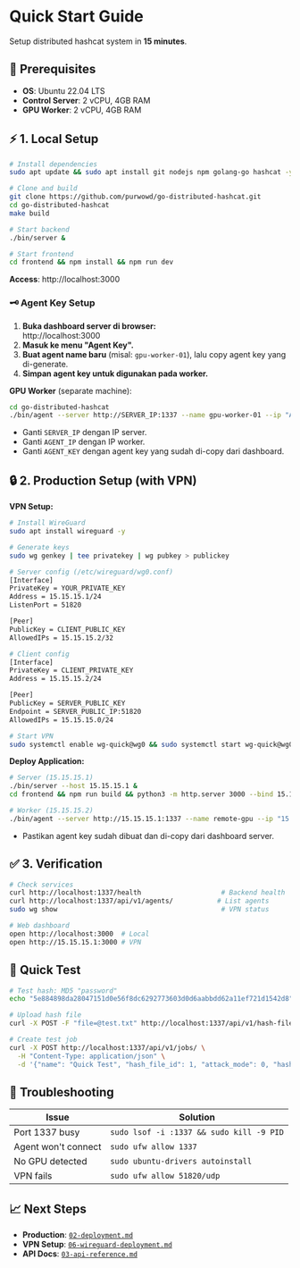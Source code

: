 # Quick Start Guide

Setup distributed hashcat system in **15 minutes**.

## 🚀 Prerequisites

- **OS**: Ubuntu 22.04 LTS
- **Control Server**: 2 vCPU, 4GB RAM  
- **GPU Worker**: 2 vCPU, 4GB RAM

## ⚡ 1. Local Setup

```bash
# Install dependencies
sudo apt update && sudo apt install git nodejs npm golang-go hashcat -y

# Clone and build
git clone https://github.com/purwowd/go-distributed-hashcat.git
cd go-distributed-hashcat
make build

# Start backend
./bin/server &

# Start frontend  
cd frontend && npm install && npm run dev
```
**Access**: http://localhost:3000

### 🗝️ Agent Key Setup

1. **Buka dashboard server di browser:**  
   http://localhost:3000
2. **Masuk ke menu "Agent Key".**
3. **Buat agent name baru** (misal: `gpu-worker-01`), lalu copy agent key yang di-generate.
4. **Simpan agent key untuk digunakan pada worker.**

**GPU Worker** (separate machine):
```bash
cd go-distributed-hashcat
./bin/agent --server http://SERVER_IP:1337 --name gpu-worker-01 --ip "AGENT_IP" --agent-key "AGENT_KEY"
```
- Ganti `SERVER_IP` dengan IP server.
- Ganti `AGENT_IP` dengan IP worker.
- Ganti `AGENT_KEY` dengan agent key yang sudah di-copy dari dashboard.

## 🔒 2. Production Setup (with VPN)

**VPN Setup:**
```bash
# Install WireGuard
sudo apt install wireguard -y

# Generate keys
sudo wg genkey | tee privatekey | wg pubkey > publickey

# Server config (/etc/wireguard/wg0.conf)
[Interface]
PrivateKey = YOUR_PRIVATE_KEY
Address = 15.15.15.1/24
ListenPort = 51820

[Peer]
PublicKey = CLIENT_PUBLIC_KEY  
AllowedIPs = 15.15.15.2/32

# Client config
[Interface]  
PrivateKey = CLIENT_PRIVATE_KEY
Address = 15.15.15.2/24

[Peer]
PublicKey = SERVER_PUBLIC_KEY
Endpoint = SERVER_PUBLIC_IP:51820
AllowedIPs = 15.15.15.0/24

# Start VPN
sudo systemctl enable wg-quick@wg0 && sudo systemctl start wg-quick@wg0
```

**Deploy Application:**
```bash
# Server (15.15.15.1)
./bin/server --host 15.15.15.1 &
cd frontend && npm run build && python3 -m http.server 3000 --bind 15.15.15.1 &

# Worker (15.15.15.2) 
./bin/agent --server http://15.15.15.1:1337 --name remote-gpu --ip "15.15.15.2" --agent-key "AGENT_KEY"
```
- Pastikan agent key sudah dibuat dan di-copy dari dashboard server.

## ✅ 3. Verification

```bash
# Check services
curl http://localhost:1337/health                    # Backend health
curl http://localhost:1337/api/v1/agents/           # List agents  
sudo wg show                                         # VPN status

# Web dashboard
open http://localhost:3000  # Local
open http://15.15.15.1:3000 # VPN
```

## 🧪 Quick Test

```bash
# Test hash: MD5 "password"
echo "5e884898da28047151d0e56f8dc6292773603d0d6aabbdd62a11ef721d1542d8" > test.txt

# Upload hash file
curl -X POST -F "file=@test.txt" http://localhost:1337/api/v1/hash-files/

# Create test job
curl -X POST http://localhost:1337/api/v1/jobs/ \
  -H "Content-Type: application/json" \
  -d '{"name": "Quick Test", "hash_file_id": 1, "attack_mode": 0, "hash_type": 0}'
```

## 🐛 Troubleshooting

| Issue | Solution |
|-------|----------|
| Port 1337 busy | `sudo lsof -i :1337 && sudo kill -9 PID` |
| Agent won't connect | `sudo ufw allow 1337` |
| No GPU detected | `sudo ubuntu-drivers autoinstall` |
| VPN fails | `sudo ufw allow 51820/udp` |

## 📈 Next Steps

- **Production**: [`02-deployment.md`](02-deployment.md)
- **VPN Setup**: [`06-wireguard-deployment.md`](06-wireguard-deployment.md)
- **API Docs**: [`03-api-reference.md`](03-api-reference.md)
